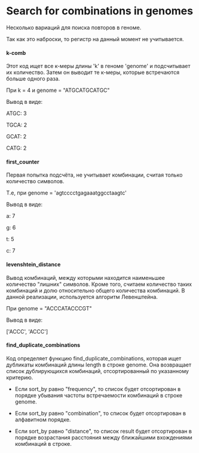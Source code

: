 # Search for combinations in genomes

Несколько вариаций для поиска повторов в геноме. 

Так как это наброски, то регистр на данный момент не учитывается. 

#### k-comb
Этот код ищет все к-меры длины 'k' в геноме 'genome' и подсчитывает их количество. 
Затем он выводит те к-меры, которые встречаются больше одного раза.

При k = 4 и genome = "ATGCATGCATGC"

Вывод в виде:

ATGC: 3

TGCA: 2

GCAT: 2

CATG: 2


#### first_counter
Первая попытка подсчёта, не учитывает комбинации, считая только количество символов.

Т.е, при genome = 'agtcccctgagaaatggcctaagtc'

Вывод в виде:

a: 7

g: 6

t: 5

c: 7


#### levenshtein_distance
Вывод комбинаций, между которыми находится наименьшее количество "лишних" символов. Кроме того, считаем количество таких комбинаций и долю относительно общего количества комбинаций.
В данной реализации, используется алгоритм Левенштейна. 

При genome = "ACCCATACCCGT"

Вывод в виде:

['ACCC', 'ACCC']

#### find_duplicate_combinations
Код определяет функцию find_duplicate_combinations, которая ищет дубликаты комбинаций длины length в строке genome. Она возвращает список дублирующихся комбинаций, отсортированный по указанному критерию.

* Если sort_by равно "frequency", то список будет отсортирован в порядке убывания частоты встречаемости комбинаций в строке genome.

* Если sort_by равно "combination", то список будет отсортирован в алфавитном порядке.

* Если sort_by равно "distance", то список result будет отсортирован в порядке возрастания расстояния между ближайшими вхождениями комбинаций в строке.
